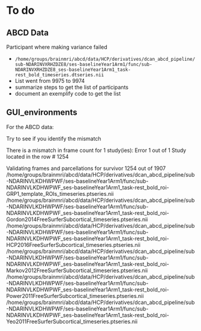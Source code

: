 # To do

## ABCD Data


Participant where making variance failed
- `/home/groups/brainmri/abcd/data/HCP/derivatives/dcan_abcd_pipeline/sub-NDARINVXRHZDZE8/ses-baselineYear1Arm1/func/sub-NDARINVXRHZDZE8_ses-baselineYear1Arm1_task-rest_bold_timeseries.dtseries.nii`
- List went from 9975 to 9974
- summarize steps to get the list of participants
- document an exemplify code to get the list
## GUI_environments




For the ABCD data:

Try to see if you identify the mismatch 

There is a mismatch in frame count for 1 study(ies):
Error 1 out of 1
Study located in the row # 1254

Validating frames and parcellations for survivor 1254 out of 1907
/home/groups/brainmri/abcd/data/HCP/derivatives/dcan_abcd_pipeline/sub-NDARINVLKDHWPWF/ses-baselineYear1Arm1/func/sub-NDARINVLKDHWPWF_ses-baselineYear1Arm1_task-rest_bold_roi-GRP1_template_ROIs_timeseries.ptseries.nii
/home/groups/brainmri/abcd/data/HCP/derivatives/dcan_abcd_pipeline/sub-NDARINVLKDHWPWF/ses-baselineYear1Arm1/func/sub-NDARINVLKDHWPWF_ses-baselineYear1Arm1_task-rest_bold_roi-Gordon2014FreeSurferSubcortical_timeseries.ptseries.nii
/home/groups/brainmri/abcd/data/HCP/derivatives/dcan_abcd_pipeline/sub-NDARINVLKDHWPWF/ses-baselineYear1Arm1/func/sub-NDARINVLKDHWPWF_ses-baselineYear1Arm1_task-rest_bold_roi-HCP2016FreeSurferSubcortical_timeseries.ptseries.nii
/home/groups/brainmri/abcd/data/HCP/derivatives/dcan_abcd_pipeline/sub-NDARINVLKDHWPWF/ses-baselineYear1Arm1/func/sub-NDARINVLKDHWPWF_ses-baselineYear1Arm1_task-rest_bold_roi-Markov2012FreeSurferSubcortical_timeseries.ptseries.nii
/home/groups/brainmri/abcd/data/HCP/derivatives/dcan_abcd_pipeline/sub-NDARINVLKDHWPWF/ses-baselineYear1Arm1/func/sub-NDARINVLKDHWPWF_ses-baselineYear1Arm1_task-rest_bold_roi-Power2011FreeSurferSubcortical_timeseries.ptseries.nii
/home/groups/brainmri/abcd/data/HCP/derivatives/dcan_abcd_pipeline/sub-NDARINVLKDHWPWF/ses-baselineYear1Arm1/func/sub-NDARINVLKDHWPWF_ses-baselineYear1Arm1_task-rest_bold_roi-Yeo2011FreeSurferSubcortical_timeseries.ptseries.nii
